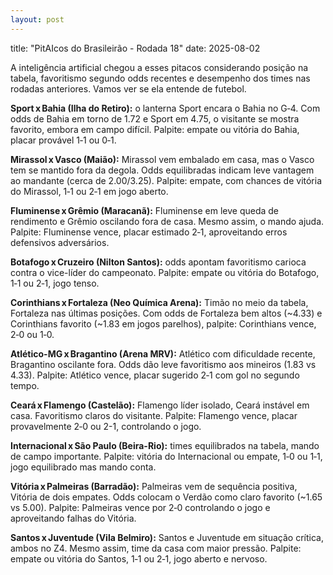 ```yaml
---
layout: post
---
```

title: "PitAIcos do Brasileirão - Rodada 18"
date: 2025-08-02

A inteligência artificial chegou a esses pitacos considerando posição na tabela, favoritismo segundo odds recentes e desempenho dos times nas rodadas anteriores. Vamos ver se ela entende de futebol.

**Sport x Bahia (Ilha do Retiro):** o lanterna Sport encara o Bahia no G‑4. Com odds de Bahia em torno de 1.72 e Sport em 4.75, o visitante se mostra favorito, embora em campo difícil. Palpite: empate ou vitória do Bahia, placar provável 1‑1 ou 0‑1.

**Mirassol x Vasco (Maião):** Mirassol vem embalado em casa, mas o Vasco tem se mantido fora da degola. Odds equilibradas indicam leve vantagem ao mandante (cerca de 2.00/3.25). Palpite: empate, com chances de vitória do Mirassol, 1‑1 ou 2‑1 em jogo aberto.

**Fluminense x Grêmio (Maracanã):** Fluminense em leve queda de rendimento e Grêmio oscilando fora de casa. Mesmo assim, o mando ajuda. Palpite: Fluminense vence, placar estimado 2‑1, aproveitando erros defensivos adversários.

**Botafogo x Cruzeiro (Nilton Santos):** odds apontam favoritismo carioca contra o vice-líder do campeonato. Palpite: empate ou vitória do Botafogo, 1‑1 ou 2‑1, jogo tenso.

**Corinthians x Fortaleza (Neo Química Arena):** Timão no meio da tabela, Fortaleza nas últimas posições. Com odds de Fortaleza bem altos (~4.33) e Corinthians favorito (~1.83 em jogos parelhos), palpite: Corinthians vence, 2‑0 ou 1‑0.

**Atlético-MG x Bragantino (Arena MRV):** Atlético com dificuldade recente, Bragantino oscilante fora. Odds dão leve favoritismo aos mineiros (1.83 vs 4.33). Palpite: Atlético vence, placar sugerido 2‑1 com gol no segundo tempo.

**Ceará x Flamengo (Castelão):** Flamengo líder isolado, Ceará instável em casa. Favoritismo claros do visitante. Palpite: Flamengo vence, placar provavelmente 2‑0 ou 2-1, controlando o jogo.

**Internacional x São Paulo (Beira-Rio):** times equilibrados na tabela, mando de campo importante. Palpite: vitória do Internacional ou empate, 1‑0 ou 1‑1, jogo equilibrado mas mando conta.

**Vitória x Palmeiras (Barradão):** Palmeiras vem de sequência positiva, Vitória de dois empates. Odds colocam o Verdão como claro favorito (~1.65 vs 5.00). Palpite: Palmeiras vence por 2‑0 controlando o jogo e aproveitando falhas do Vitória.

**Santos x Juventude (Vila Belmiro):** Santos e Juventude em situação crítica, ambos no Z4. Mesmo assim, time da casa com maior pressão. Palpite: empate ou vitória do Santos, 1‑1 ou 2‑1, jogo aberto e nervoso.
